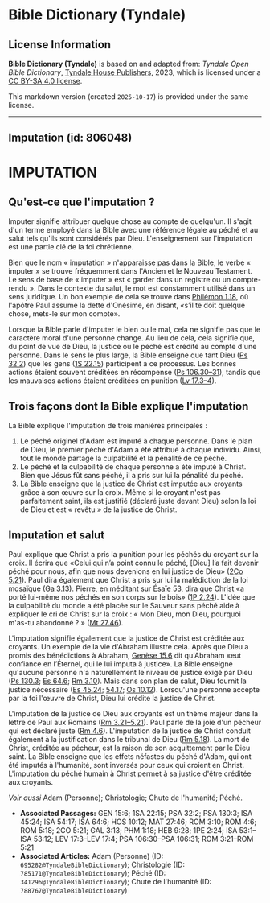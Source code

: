 # Bible Dictionary (Tyndale)

## License Information

**Bible Dictionary (Tyndale)** is based on and adapted from: _Tyndale Open Bible Dictionary_, [Tyndale House Publishers](https://tyndaleopenresources.com/), 2023, which is licensed under a [CC BY-SA 4.0 license](https://creativecommons.org/licenses/by-sa/4.0/legalcode.en).

This markdown version (created `2025-10-17`) is provided under the same license.



--------------------------------

## Imputation (id: 806048)

IMPUTATION
==========

Qu'est\-ce que l'imputation ?
-----------------------------

Imputer signifie attribuer quelque chose au compte de quelqu'un. Il s'agit d'un terme employé dans la Bible avec une référence légale au péché et au salut tels qu'ils sont considérés par Dieu. L'enseignement sur l'imputation est une partie clé de la foi chrétienne.

Bien que le nom « imputation » n'apparaisse pas dans la Bible, le verbe « imputer » se trouve fréquemment dans l'Ancien et le Nouveau Testament. Le sens de base de « imputer » est « garder dans un registre ou un compte\-rendu ». Dans le contexte du salut, le mot est constamment utilisé dans un sens juridique. Un bon exemple de cela se trouve dans [Philémon 1\.18](https://ref.ly/Phlm1:18), où l'apôtre Paul assume la dette d'Onésime, en disant, «s’il te doit quelque chose, mets\-le sur mon compte».

Lorsque la Bible parle d'imputer le bien ou le mal, cela ne signifie pas que le caractère moral d'une personne change. Au lieu de cela, cela signifie que, du point de vue de Dieu, la justice ou le péché est crédité au compte d'une personne. Dans le sens le plus large, la Bible enseigne que tant Dieu ([Ps 32\.2](https://ref.ly/Ps32:2)) que les gens ([1S 22\.15](https://ref.ly/1Sam22:15)) participent à ce processus. Les bonnes actions étaient souvent créditées en récompense ([Ps 106\.30–31](https://ref.ly/Ps106:30-Ps106:31)), tandis que les mauvaises actions étaient créditées en punition ([Lv 17\.3–4](https://ref.ly/Lev17:3-Lev17:4)).

Trois façons dont la Bible explique l'imputation
------------------------------------------------

La Bible explique l'imputation de trois manières principales :

1. Le péché originel d'Adam est imputé à chaque personne. Dans le plan de Dieu, le premier péché d'Adam a été attribué à chaque individu. Ainsi, tout le monde partage la culpabilité et la pénalité de ce péché.
2. Le péché et la culpabilité de chaque personne a été imputé à Christ. Bien que Jésus fût sans péché, il a pris sur lui la pénalité du péché.
3. La Bible enseigne que la justice de Christ est imputée aux croyants grâce à son œuvre sur la croix. Même si le croyant n'est pas parfaitement saint, ils est justifié (déclaré juste devant Dieu) selon la loi de Dieu et est « revêtu » de la justice de Christ.

Imputation et salut
-------------------

Paul explique que Christ a pris la punition pour les péchés du croyant sur la croix. Il écrira que «Celui qui n’a point connu le péché, \[Dieu] l’a fait devenir péché pour nous, afin que nous devenions en lui justice de Dieu» ([2Co 5\.21](https://ref.ly/2Cor5:21)). Paul dira également que Christ a pris sur lui la malédiction de la loi mosaïque ([Ga 3\.13](https://ref.ly/Gal3:13)). Pierre, en méditant sur [Ésaïe 53](https://ref.ly/Isa53:1-Isa53:12), dira que Christ «a porté lui\-même nos péchés en son corps sur le bois» ([1P 2\.24](https://ref.ly/1Pet2:24)). L'idée que la culpabilité du monde a été placée sur le Sauveur sans péché aide à expliquer le cri de Christ sur la croix : « Mon Dieu, mon Dieu, pourquoi m'as\-tu abandonné ? » ([Mt 27\.46](https://ref.ly/Matt27:46)).

L'imputation signifie également que la justice de Christ est créditée aux croyants. Un exemple de la vie d'Abraham illustre cela. Après que Dieu a promis des bénédictions à Abraham, [Genèse 15\.6](https://ref.ly/Gen15:6) dit qu'Abraham «eut confiance en l’Éternel, qui le lui imputa à justice». La Bible enseigne qu'aucune personne n'a naturellement le niveau de justice exigé par Dieu ([Ps 130\.3](https://ref.ly/Ps130:3); [Es 64\.6](https://ref.ly/Isa64:6); [Rm 3\.10](https://ref.ly/Rom3:10)). Mais dans son plan de salut, Dieu fournit la justice nécessaire ([Es 45\.24](https://ref.ly/Isa45:24); [54\.17](https://ref.ly/Isa54:17); [Os 10\.12](https://ref.ly/Hos10:12)). Lorsqu'une personne accepte par la foi l'œuvre de Christ, Dieu lui crédite la justice de Christ.

L'imputation de la justice de Dieu aux croyants est un thème majeur dans la lettre de Paul aux Romains ([Rm 3\.21–5\.21](https://ref.ly/Rom3:21-Rom5:21)). Paul parle de la joie d'un pécheur qui est déclaré juste ([Rm 4\.6](https://ref.ly/Rom4:6)). L'imputation de la justice de Christ conduit également à la justification dans le tribunal de Dieu ([Rm 5\.18](https://ref.ly/Rom5:18)). La mort de Christ, créditée au pécheur, est la raison de son acquittement par le Dieu saint. La Bible enseigne que les effets néfastes du péché d'Adam, qui ont été imputés à l'humanité, sont inversés pour ceux qui croient en Christ. L'imputation du péché humain à Christ permet à sa justice d'être créditée aux croyants.

*Voir aussi* Adam (Personne); Christologie; Chute de l'humanité; Péché.

* **Associated Passages:** GEN 15:6; 1SA 22:15; PSA 32:2; PSA 130:3; ISA 45:24; ISA 54:17; ISA 64:6; HOS 10:12; MAT 27:46; ROM 3:10; ROM 4:6; ROM 5:18; 2CO 5:21; GAL 3:13; PHM 1:18; HEB 9:28; 1PE 2:24; ISA 53:1–ISA 53:12; LEV 17:3–LEV 17:4; PSA 106:30–PSA 106:31; ROM 3:21–ROM 5:21
* **Associated Articles:** Adam (Personne) (ID: `695282@TyndaleBibleDictionary`); Christologie (ID: `785171@TyndaleBibleDictionary`); Péché (ID: `341296@TyndaleBibleDictionary`); Chute de l'humanité (ID: `788767@TyndaleBibleDictionary`)

